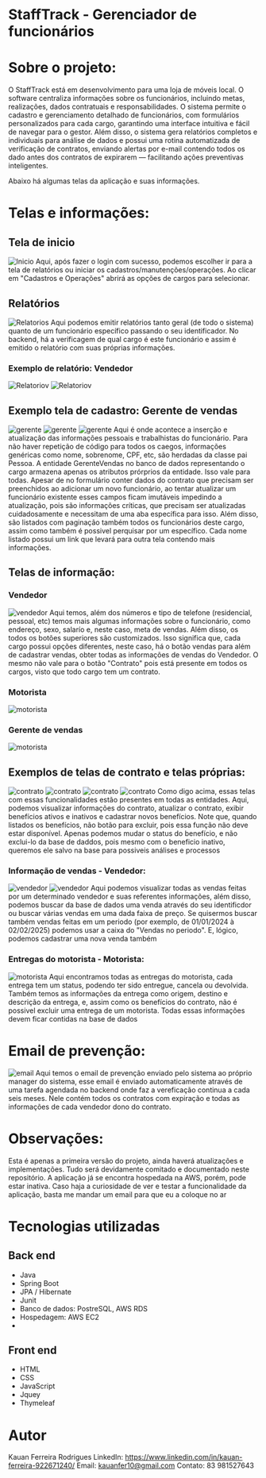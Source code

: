 # StaffTrack - Gerenciador de funcionários

# Sobre o projeto:

O StaffTrack está em desenvolvimento para uma loja de móveis local. 
O software centraliza informações sobre os funcionários, incluindo metas, realizações, dados contratuais e responsabilidades. 
O sistema permite o cadastro e gerenciamento detalhado de funcionários, com formulários personalizados para cada cargo, garantindo uma interface intuitiva e fácil de navegar para o gestor. Além disso, o sistema gera relatórios completos e individuais para análise de dados e possui uma rotina automatizada de verificação de contratos, enviando alertas por e-mail contendo todos os dado antes dos contratos de expirarem — facilitando ações preventivas inteligentes.

Abaixo há algumas telas da aplicação e suas informações.

# Telas e informações:
## Tela de inicio
![Inicio](https://github.com/kauannr/StaffTrack-Projeto/raw/053a4f889405be332ceaacbff185759413c0677e/assets/Anima%C3%A7%C3%A3o.gif)
  Aqui, após fazer o login com sucesso, podemos escolher ir para a tela de relatórios ou iniciar os cadastros/manutenções/operações. Ao clicar em "Cadastros e Operações" abrirá as opções de cargos para selecionar.

## Relatórios
![Relatorios](https://github.com/kauannr/StaffTrack-Projeto/raw/e3ad7d95fecf4fd9b8d25f52ac9dd2c02d2e2ec6/assets/Captura%20de%20tela%202024-11-05%20001733.png)
  Aqui podemos emitir relatórios tanto geral (de todo o sistema) quanto de um funcionário específico passando o seu identificador. No backend, há a verificagem de qual cargo é este funcionário e assim é emitido o relatório com suas próprias informações.
### Exemplo de relatório: Vendedor
![Relatoriov](https://github.com/kauannr/StaffTrack-Projeto/raw/e3ad7d95fecf4fd9b8d25f52ac9dd2c02d2e2ec6/assets/Captura%20de%20tela%202024-11-05%20002049.png)
![Relatoriov](https://github.com/kauannr/StaffTrack-Projeto/raw/e3ad7d95fecf4fd9b8d25f52ac9dd2c02d2e2ec6/assets/Captura%20de%20tela%202024-11-05%20002118.png)

## Exemplo tela de cadastro: Gerente de vendas
![gerente](https://github.com/kauannr/StaffTrack-Projeto/raw/527b3d6e7fe05b4353cda1a8a6d85d3c5c62ec22/assets/Captura%20de%20tela%202024-10-22%20224618.png)
![gerente](https://github.com/kauannr/StaffTrack-Projeto/raw/527b3d6e7fe05b4353cda1a8a6d85d3c5c62ec22/assets/Captura%20de%20tela%202024-10-22%20224730.png)
![gerente](https://github.com/kauannr/StaffTrack-Projeto/raw/527b3d6e7fe05b4353cda1a8a6d85d3c5c62ec22/assets/Captura%20de%20tela%202024-10-22%20224758.png)
 Aqui é onde acontece a inserção e atualização das informações pessoais e trabalhistas do funcionário. Para não haver repetição de código para todos os caegos, informações genéricas como nome, sobrenome, CPF, etc, são herdadas da classe pai Pessoa. A entidade GerenteVendas no banco de dados representando o cargo armazena apenas os atributos prórprios da entidade. Isso vale para todas.
Apesar de no formulário conter dados do contrato que precisam ser preenchidos ao adicionar um novo funcionário, ao tentar atualizar um funcionário existente esses campos ficam imutáveis impedindo a atualização, pois são informações críticas, que precisam ser atualizadas cuidadosamente e necessitam de uma aba específica para isso. Além disso, são listados com paginação também todos os funcionários deste cargo, assim como também é possivel perquisar por um específico. Cada nome listado possui um link que levará para outra tela contendo mais informações.

## Telas de informação:
### Vendedor
![vendedor](https://github.com/kauannr/StaffTrack-Projeto/raw/527b3d6e7fe05b4353cda1a8a6d85d3c5c62ec22/assets/Captura%20de%20tela%202024-11-04%20235039.png)
 Aqui temos, além dos números e tipo de telefone (residencial, pessoal, etc) temos mais algumas informações sobre o funcionário, como endereço, sexo, salarío e, neste caso, meta de vendas.
Além disso, os todos os botões superiores são customizados. Isso significa que, cada cargo possui opções diferentes, neste caso, há o botão vendas para além de cadastrar vendas, obter todas as informações de vendas do Vendedor. O mesmo não vale para o botão "Contrato" pois está presente em todos os cargos, visto que todo cargo tem um contrato.

### Motorista
![motorista](https://github.com/kauannr/StaffTrack-Projeto/raw/527b3d6e7fe05b4353cda1a8a6d85d3c5c62ec22/assets/Captura%20de%20tela%202024-11-05%20000902.png)

 ### Gerente de vendas
![motorista](https://github.com/kauannr/StaffTrack-Projeto/raw/527b3d6e7fe05b4353cda1a8a6d85d3c5c62ec22/assets/Captura%20de%20tela%202024-11-04%20234656.png)

## Exemplos de telas de contrato e telas próprias:
![contrato](https://github.com/kauannr/StaffTrack-Projeto/raw/527b3d6e7fe05b4353cda1a8a6d85d3c5c62ec22/assets/Captura%20de%20tela%202024-11-04%20234720.png)
![contrato](https://github.com/kauannr/StaffTrack-Projeto/raw/9094bd76b7adbde5fee516ad024731a85a1bed3d/assets/Captura%20de%20tela%202024-10-22%20224952.png)
![contrato](https://github.com/kauannr/StaffTrack-Projeto/raw/9094bd76b7adbde5fee516ad024731a85a1bed3d/assets/Captura%20de%20tela%202024-10-22%20225036.png)
![contrato](https://github.com/kauannr/StaffTrack-Projeto/raw/9094bd76b7adbde5fee516ad024731a85a1bed3d/assets/Captura%20de%20tela%202024-10-22%20225229.png)
 Como digo acima, essas telas com essas funcionalidades estão presentes em todas as entidades. Aqui, podemos visualizar informações do contrato, atualizar o contrato, exibir benefícios ativos e inativos e cadastrar novos benefícios. Note que, quando listados os benefícios, não botão para excluir, pois essa função não deve estar disponível. Apenas podemos mudar o status do benefício, e não exclui-lo da base de daddos, pois mesmo com o beneficio inativo, queremos ele salvo na base para possiveis análises e processos

 ### Informação de vendas - Vendedor:
![vendedor](https://github.com/kauannr/StaffTrack-Projeto/ra2/9094bd76b7adbde5fee516ad024731a85a1bed3d/assets/Captura%20de%20tela%202024-11-04%20235131.png)
![vendedor](https://github.com/kauannr/StaffTrack-Projeto/raw/9094bd76b7adbde5fee516ad024731a85a1bed3d/assets/Captura%20de%20tela%202024-11-04%20235131.png)
 Aqui podemos visualizar todas as vendas feitas por um determinado vendedor e suas referentes informações, além disso, podemos buscar da base de dados uma venda através do seu identificdor ou buscar várias vendas em uma dada faixa de preço. Se quisermos buscar também vendas feitas em um periodo (por exemplo, de 01/01/2024 à 02/02/2025) podemos usar a caixa do "Vendas no periodo". E, lógico, podemos cadastrar uma nova venda também

 ### Entregas do motorista - Motorista:
 ![motorista](https://github.com/kauannr/StaffTrack-Projeto/raw/e5332c028036f6dd5d5ac14d5d364094baf57ce3/assets/Captura%20de%20tela%202024-11-05%20000933.png)
  Aqui encontramos todas as entregas do motorista, cada entrega tem um status, podendo ter sido entregue, cancela ou devolvida. Também temos as informações da entrega como origem, destino e descrição da entrega, e, assim como os benefícios do contrato, não é possivel excluir uma entrega de um motorista. Todas essas informações devem ficar contidas na base de dados

# Email de prevenção:
 ![email](https://github.com/kauannr/StaffTrack-Projeto/raw/e5332c028036f6dd5d5ac14d5d364094baf57ce3/assets/Captura%20de%20tela%202024-11-05%20001959.png)
  Aqui temos o email de prevenção enviado pelo sistema ao próprio manager do sistema, esse email é enviado automaticamente através de uma tarefa agendada no backend onde faz a vereficação continua a cada seis meses. Nele contém todos os contratos com expiração e todas as informações de cada vendedor dono do contrato.

# Observações:
Esta é apenas a primeira versão do projeto, ainda haverá atualizações e implementações. Tudo será devidamente comitado e documentado neste repositório.
A aplicação já se encontra hospedada na AWS, porém, pode estar inativa. Caso haja a curiosidade de ver e testar a funcionalidade da aplicação, basta me mandar um email para que eu a coloque no ar

# Tecnologias utilizadas
## Back end
- Java
- Spring Boot
- JPA / Hibernate
- Junit
- Banco de dados: PostreSQL, AWS RDS
- Hospedagem: AWS EC2
- 
## Front end
- HTML
- CSS
- JavaScript
- Jquey
- Thymeleaf

# Autor
Kauan Ferreira Rodrigues
LinkedIn: https://www.linkedin.com/in/kauan-ferreira-922671240/
Email: kauanfer10@gmail.com
Contato: 83 981527643








